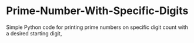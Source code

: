 # Prime-Number-With-Specific-Digits

Simple Python code for printing prime numbers on specific digit count with a desired starting digit,
